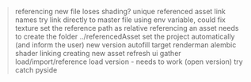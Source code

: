 > referencing new file loses shading?
> unique referenced asset link names
> try link directly to master file using env variable, could fix texture
> set the reference path as relative
> referencing an asset needs to create the folder ../referencedAsset 
> set the project automatically (and inform the user)
> new version autofill target
> renderman alembic shader linking
> creating new asset refresh ui
> gather load/import/reference
> load version - needs to work (open version)
> try catch pyside
